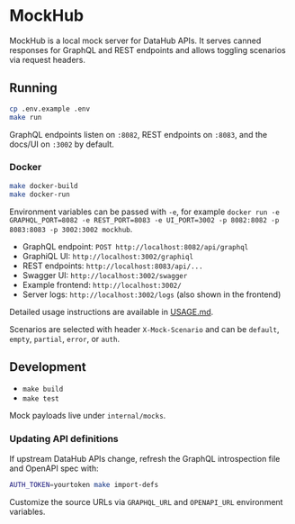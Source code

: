 # MockHub

MockHub is a local mock server for DataHub APIs. It serves canned responses for GraphQL and REST endpoints and allows toggling scenarios via request headers.

## Running

```bash
cp .env.example .env
make run
```

GraphQL endpoints listen on `:8082`, REST endpoints on `:8083`, and the docs/UI on `:3002` by default.

### Docker

```bash
make docker-build
make docker-run
```

Environment variables can be passed with `-e`, for example `docker run -e GRAPHQL_PORT=8082 -e REST_PORT=8083 -e UI_PORT=3002 -p 8082:8082 -p 8083:8083 -p 3002:3002 mockhub`.

- GraphQL endpoint: `POST http://localhost:8082/api/graphql`
- GraphiQL UI: `http://localhost:3002/graphiql`
- REST endpoints: `http://localhost:8083/api/...`
- Swagger UI: `http://localhost:3002/swagger`
- Example frontend: `http://localhost:3002/`
- Server logs: `http://localhost:3002/logs` (also shown in the frontend)

Detailed usage instructions are available in [USAGE.md](USAGE.md).

Scenarios are selected with header `X-Mock-Scenario` and can be `default`, `empty`, `partial`, `error`, or `auth`.

## Development

- `make build`
- `make test`

Mock payloads live under `internal/mocks`.

### Updating API definitions

If upstream DataHub APIs change, refresh the GraphQL introspection file and OpenAPI spec with:

```bash
AUTH_TOKEN=yourtoken make import-defs
```

Customize the source URLs via `GRAPHQL_URL` and `OPENAPI_URL` environment variables.
